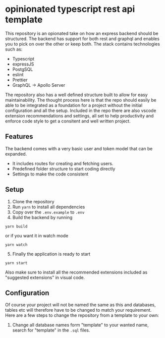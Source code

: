 # opinionated typescript rest api template
This repository is an opionated take on how an express backend should be structured. The backend has support for both rest and graphql and enables you to pick on over the other or keep both. The stack contains technologies such as:
+ Typescript
+ expressJS
+ PostgSQL
+ eslint
+ Prettier 
+ GraphQL -> Apollo Server
 
The repository also has a well defined structure built to allow for easy maintainability. The thought process here is that the repo should easily be able to be integrated as a foundation for a project without the initial configuration and all the setup. Included in the repo there are also vscode extension recommendations and settings, all set to help productivity and enforce code style to get a consitent and well written project.

## Features
The backend comes with a very basic user and token model that can be expanded. 
+ It includes routes for creating and fetching users. 
+ Predefined folder structure to start coding directly
+ Settings to make the code consistent

## Setup

1. Clone the repository
2. Run `yarn` to install all dependencies
3. Copy over the `.env.example` to `.env`
4. Build the backend by running
```
yarn build
```
or if you want it in watch mode
```
yarn watch
```
5. Finally the application is ready to start
```
yarn start
```

Also make sure to install all the recommended extensions included as "suggested extensions" in visual code.

## Configuration
Of course your project will not be named the same as this and databases, tables etc will therefore have to be changed to match your requirement. Here are a few steps to change the repository from a template to your own:
1. Change all database names form "template" to your wanted name, search for "template" in the `.sql` files.

